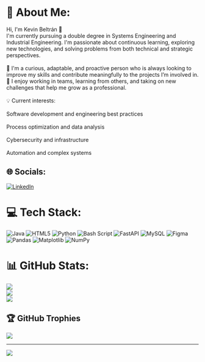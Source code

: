 # 💫 About Me:
Hi, I'm Kevin Beltrán 👋<br>I'm currently pursuing a double degree in Systems Engineering and Industrial Engineering. I'm passionate about continuous learning, exploring new technologies, and solving problems from both technical and strategic perspectives.<br><br>🧠 I'm a curious, adaptable, and proactive person who is always looking to improve my skills and contribute meaningfully to the projects I’m involved in.<br>🚀 I enjoy working in teams, learning from others, and taking on new challenges that help me grow as a professional.<br><br>💡 Current interests:<br><br>Software development and engineering best practices<br><br>Process optimization and data analysis<br><br>Cybersecurity and infrastructure<br><br>Automation and complex systems


## 🌐 Socials:
[![LinkedIn](https://img.shields.io/badge/LinkedIn-%230077B5.svg?logo=linkedin&logoColor=white)](https://linkedin.com/in/kevin-beltran-320859222) 

# 💻 Tech Stack:
![Java](https://img.shields.io/badge/java-%23ED8B00.svg?style=plastic&logo=openjdk&logoColor=white) ![HTML5](https://img.shields.io/badge/html5-%23E34F26.svg?style=plastic&logo=html5&logoColor=white) ![Python](https://img.shields.io/badge/python-3670A0?style=plastic&logo=python&logoColor=ffdd54) ![Bash Script](https://img.shields.io/badge/bash_script-%23121011.svg?style=plastic&logo=gnu-bash&logoColor=white) ![FastAPI](https://img.shields.io/badge/FastAPI-005571?style=plastic&logo=fastapi) ![MySQL](https://img.shields.io/badge/mysql-4479A1.svg?style=plastic&logo=mysql&logoColor=white) ![Figma](https://img.shields.io/badge/figma-%23F24E1E.svg?style=plastic&logo=figma&logoColor=white) ![Pandas](https://img.shields.io/badge/pandas-%23150458.svg?style=plastic&logo=pandas&logoColor=white) ![Matplotlib](https://img.shields.io/badge/Matplotlib-%23ffffff.svg?style=plastic&logo=Matplotlib&logoColor=black) ![NumPy](https://img.shields.io/badge/numpy-%23013243.svg?style=plastic&logo=numpy&logoColor=white)
# 📊 GitHub Stats:
![](https://github-readme-stats.vercel.app/api?username=kevinbeltran123&theme=neon&hide_border=false&include_all_commits=false&count_private=false)<br/>
![](https://nirzak-streak-stats.vercel.app/?user=kevinbeltran123&theme=neon&hide_border=false)<br/>
![](https://github-readme-stats.vercel.app/api/top-langs/?username=kevinbeltran123&theme=neon&hide_border=false&include_all_commits=false&count_private=false&layout=compact)

## 🏆 GitHub Trophies
![](https://github-profile-trophy.vercel.app/?username=kevinbeltran123&theme=radical&no-frame=false&no-bg=true&margin-w=4)

---
[![](https://visitcount.itsvg.in/api?id=kevinbeltran123&icon=0&color=0)](https://visitcount.itsvg.in)

<!-- Proudly created with GPRM ( https://gprm.itsvg.in ) -->
